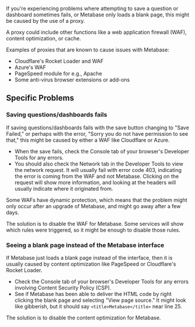 If you're experiencing problems where attempting to save a question or dashboard sometimes fails, or Metabase only loads a blank page, this might be caused by the use of a proxy.

A proxy could include other functions like a web application firewall (WAF), content optimization, or cache.

Examples of proxies that are known to cause issues with Metabase:

- Cloudflare's Rocket Loader and WAF
- Azure's WAF
- PageSpeed module for e.g., Apache
- Some anti-virus browser extensions or add-ons

## Specific Problems

### Saving questions/dashboards fails

If saving questions/dashboards fails with the save button changing to "Save Failed," or perhaps with the error, "Sorry you do not have permission to see that," this might be caused by either a WAF like Cloudflare or Azure.

- When the save fails, check the Console tab of your browser's Developer Tools for any errors.
- You should also check the Network tab in the Developer Tools to view the network request. It will usually fail with error code 403, indicating the error is coming from the WAF and not Metabase.
Clicking on the request will show more information, and looking at the headers will usually indicate where it originated from.

Some WAFs have dynamic protection, which means that the problem might only occur after an upgrade of Metabase, and might go away after a few days.

The solution is to disable the WAF for Metabase. Some services will show which rules were triggered, so it might be enough to disable those rules.

### Seeing a blank page instead of the Metabase interface

If Metabase just loads a blank page instead of the interface, then it is usually caused by content optimization like PageSpeed or Cloudflare's Rocket Loader.

- Check the Console tab of your browser's Developer Tools for any errors involving Content Security Policy (CSP).
- See if Metabase has been able to deliver the HTML code by right clicking the blank page and selecting "View page source." It might look like gibberish, but it should say `<title>Metabase</title>` near line 25.

The solution is to disable the content optimization for Metabase.
